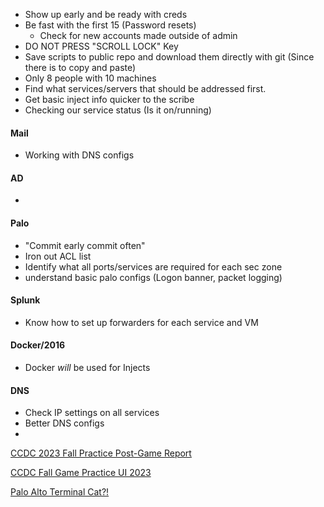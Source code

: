 - Show up early and be ready with creds
- Be fast with the first 15 (Password resets)
	- Check for new accounts made outside of admin
- DO NOT PRESS "SCROLL LOCK" Key
- Save scripts to public repo and download them directly with git (Since there is to copy and paste)
- Only 8 people with 10 machines 
- Find what services/servers that should be addressed first.
- Get basic inject info quicker to the scribe
- Checking our service status (Is it on/running)


#### Mail
- Working with DNS configs

#### AD
- 

#### Palo
- "Commit early commit often"
- Iron out ACL list
- Identify what all ports/services are required for each sec zone
- understand basic palo configs (Logon banner, packet logging)


#### Splunk
- Know how to set up forwarders for each service and VM


#### Docker/2016
- Docker *will* be used for Injects


#### DNS
- Check IP settings on all services
- Better DNS configs
- 

[CCDC 2023 Fall Practice Post-Game Report](https://youtu.be/sScWkXa4w84)

[CCDC Fall Game Practice UI 2023](https://youtu.be/42t2ySoQqU4)

[Palo Alto Terminal Cat?!](https://youtu.be/rxSd0HeL-Sg)
